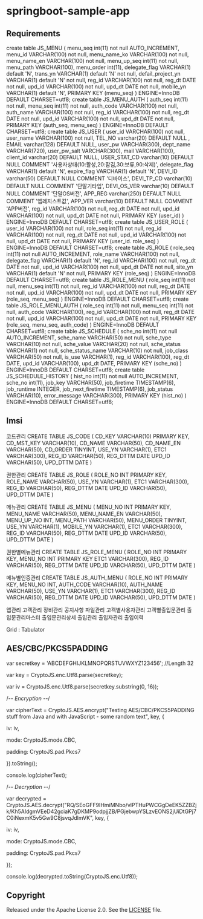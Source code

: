 # springboot-sample-app

## Requirements
create table JS_MENU
(
menu_seq          int(11) not null AUTO_INCREMENT,
menu_id      VARCHAR(100) not null,
menu_name_ko      VARCHAR(100) not null,
menu_name_en      VARCHAR(100) not null,
menu_up_seq       int(11) not null,
menu_path         VARCHAR(100),
menu_order        int(11),
delegate_flag     VARCHAR(1) default 'N',
trans_yn          VARCHAR(1) default 'N' not null,
defail_project_yn VARCHAR(1) default 'N' not null,
reg_id        VARCHAR(100) not null,
reg_dt     DATE not null,
upd_id   VARCHAR(100) not null,
upd_dt  DATE not null,
mobile_yn         VARCHAR(1) default 'N',
  PRIMARY KEY (menu_seq)
) ENGINE=InnoDB DEFAULT CHARSET=utf8;
create table JS_MENU_AUTH
(
auth_seq         int(11) not null,
menu_seq         int(11) not null,
auth_code        VARCHAR(100) not null,
auth_name        VARCHAR(100) not null,
reg_id       VARCHAR(100) not null,
reg_dt    DATE not null,
upd_id  VARCHAR(100) not null,
upd_dt DATE not null,
  PRIMARY KEY (auth_seq, menu_seq)
) ENGINE=InnoDB DEFAULT CHARSET=utf8;
create table JS_USER
(
user_id          VARCHAR(100) not null,
user_name        VARCHAR(100) not null,
TEL_NO varchar(20) DEFAULT NULL ,
EMAIL varchar(128) DEFAULT NULL,
user_pw          VARCHAR(300),
dept_name        VARCHAR(720),
user_pw_salt     VARCHAR(300),
mail             VARCHAR(100),
client_id varchar(20) DEFAULT NULL,
USER_STAT_CD varchar(10) DEFAULT NULL COMMENT '사용자상태(10:활성,20:잠김,30:보류,90:삭제)',
delegate_flag    VARCHAR(1) default 'N',
expire_flag      VARCHAR(1) default 'N',
DEVI_ID varchar(50) DEFAULT NULL COMMENT '디바이스',
DEVI_TP_CD varchar(10) DEFAULT NULL COMMENT '단말기타입',
DEVI_OS_VER varchar(10) DEFAULT NULL COMMENT '단말OS버전',
APP_REG varchar(250) DEFAULT NULL COMMENT '앱레지스트값',
APP_VER varchar(10) DEFAULT NULL COMMENT 'APP버전',
reg_id       VARCHAR(100) not null,
reg_dt    DATE not null,
upd_id  VARCHAR(100) not null,
upd_dt DATE not null,
  PRIMARY KEY (user_id)
) ENGINE=InnoDB DEFAULT CHARSET=utf8;
create table JS_USER_ROLE
(
user_id          VARCHAR(100) not null,
role_seq         int(11) not null,
reg_id       VARCHAR(100) not null,
reg_dt    DATE not null,
upd_id  VARCHAR(100) not null,
upd_dt DATE not null,
  PRIMARY KEY (user_id. role_seq)
) ENGINE=InnoDB DEFAULT CHARSET=utf8;
create table JS_ROLE
(
role_seq         int(11) not null AUTO_INCREMENT,
role_name        VARCHAR(100) not null,
delegate_flag    VARCHAR(1) default 'N',
reg_id       VARCHAR(100) not null,
reg_dt    DATE not null,
upd_id  VARCHAR(100) not null,
upd_dt DATE not null,
site_yn          VARCHAR(1) default 'N' not null,
  PRIMARY KEY (role_seq)
) ENGINE=InnoDB DEFAULT CHARSET=utf8;
create table JS_ROLE_MENU
(
role_seq         int(11) not null,
menu_seq         int(11) not null,
reg_id       VARCHAR(100) not null,
reg_dt    DATE not null,
upd_id  VARCHAR(100) not null,
upd_dt DATE not null,
  PRIMARY KEY (role_seq, menu_seq)
) ENGINE=InnoDB DEFAULT CHARSET=utf8;
create table JS_ROLE_MENU_AUTH
(
role_seq         int(11) not null,
menu_seq         int(11) not null,
auth_code        VARCHAR(100),
reg_id       VARCHAR(100) not null,
reg_dt    DATE not null,
upd_id  VARCHAR(100) not null,
upd_dt DATE not null,
  PRIMARY KEY (role_seq, menu_seq, auth_code)
) ENGINE=InnoDB DEFAULT CHARSET=utf8;
create table JS_SCHEDULE
(
sche_no          int(11) not null AUTO_INCREMENT,
sche_name        VARCHAR(50) not null,
sche_type        VARCHAR(10) not null,
sche_value       VARCHAR(20) not null,
sche_status      VARCHAR(1) not null,
sche_status_name VARCHAR(10) not null,
job_class        VARCHAR(50) not null,
is_use           VARCHAR(1),
reg_id       VARCHAR(100),
reg_dt    DATE,
upd_id  VARCHAR(100),
upd_dt DATE,
  PRIMARY KEY (sche_no)
) ENGINE=InnoDB DEFAULT CHARSET=utf8;
create table JS_SCHEDULE_HISTORY
(
hist_no           int(11) not null AUTO_INCREMENT,
sche_no           int(11),
job_key           VARCHAR(50),
job_firetime      TIMESTAMP(6),
job_runtime       INTEGER,
job_next_firetime TIMESTAMP(6),
job_status        VARCHAR(10),
error_message     VARCHAR(300),
  PRIMARY KEY (hist_no)
) ENGINE=InnoDB DEFAULT CHARSET=utf8;
## Imsi
코드관리
CREATE TABLE JS_CODE (
CD_KEY VARCHAR(10) PRIMARY KEY,
CD_MST_KEY VARCHAR(10),
CD_NAME VARCHAR(50),
CD_NAME_EN VARCHAR(50),
CD_ORDER TINYINT,
USE_YN VARCHAR(1),
ETC1 VARCHAR(300),
REG_ID VARCHAR(50),
REG_DTTM DATE
UPD_ID VARCHAR(50),
UPD_DTTM DATE
)

권한관리
CREATE TABLE JS_ROLE (
ROLE_NO INT PRIMARY KEY,
ROLE_NAME VARCHAR(50),
USE_YN VARCHAR(1),
ETC1 VARCHAR(300),
REG_ID VARCHAR(50),
REG_DTTM DATE
UPD_ID VARCHAR(50),
UPD_DTTM DATE
)

메뉴관리
CREATE TABLE JS_MENU (
MENU_NO INT PRIMARY KEY,
MENU_NAME VARCHAR(50),
MENU_NAME_EN VARCHAR(50),
MENU_UP_NO INT,
MENU_PATH VARCHAR(50),
MENU_ORDER TINYINT,
USE_YN VARCHAR(1),
MOBILE_YN VARCHAR(1),
ETC1 VARCHAR(300),
REG_ID VARCHAR(50),
REG_DTTM DATE
UPD_ID VARCHAR(50),
UPD_DTTM DATE
)

권한별메뉴관리
CREATE TABLE JS_ROLE_MENU (
ROLE_NO INT PRIMARY KEY,
MENU_NO INT PRIMARY KEY
ETC1 VARCHAR(300),
REG_ID VARCHAR(50),
REG_DTTM DATE
UPD_ID VARCHAR(50),
UPD_DTTM DATE
)

메뉴별인증관리
CREATE TABLE JS_AUTH_MENU (
ROLE_NO INT PRIMARY KEY,
MENU_NO INT,
AUTH_CODE VARCHAR(10),
AUTH_NAME VARCHAR(50),
USE_YN VARCHAR(1),
ETC1 VARCHAR(300),
REG_ID VARCHAR(50),
REG_DTTM DATE
UPD_ID VARCHAR(50),
UPD_DTTM DATE
)


앱관리
고객관리
장비관리
공지사항
파일관리
고객별사용자관리
고객별출입문관리
출입문관리마스터
출입문관리상세
출입관리
출입자관리
출입이력


Grid : Tabulator

## AES/CBC/PKCS5PADDING
var secretkey = 'ABCDEFGHIJKLMNOPQRSTUVWXYZ123456'; //Length 32

var key = CryptoJS.enc.Utf8.parse(secretkey);

var iv = CryptoJS.enc.Utf8.parse(secretkey.substring(0, 16));

/*-- Encryption --*/

var cipherText = CryptoJS.AES.encrypt("Testing AES/CBC/PKCS5PADDING stuff from Java and with JavaScript - some random text", key, {

iv: iv,

mode: CryptoJS.mode.CBC,

padding: CryptoJS.pad.Pkcs7

}).toString();

console.log(cipherText);

/*-- Decryption --*/

var decrypted = CryptoJS.AES.decrypt("RQ/SEoGFF9IHmiMNbo/vlPTHuPWCGgDeEK5ZZBZjk/Kh5AIdgmVEeD42gciaK7gDKMP9odpjjZB/PGjebwpYSLzvEONS2jUiDtGPj7C0iNexmK5v5Gw9C8jsvqJdlmVK", key, {

iv: iv,

mode: CryptoJS.mode.CBC,

padding: CryptoJS.pad.Pkcs7

});

console.log(decrypted.toString(CryptoJS.enc.Utf8));

## Copyright

Released under the Apache License 2.0. See the [LICENSE](https://github.com/codecentric/springboot-sample-app/blob/master/LICENSE) file.